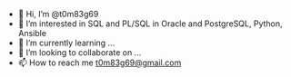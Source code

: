 - 👋 Hi, I’m @t0m83g69
- 👀 I’m interested in SQL and PL/SQL in Oracle and PostgreSQL, Python, Ansible
- 🌱 I’m currently learning ...
- 💞️ I’m looking to collaborate on ...
- 📫 How to reach me t0m83g69@gmail.com

<!---
t0m83g69/t0m83g69 is a ✨ special ✨ repository because its `README.md` (this file) appears on your GitHub profile.
You can click the Preview link to take a look at your changes.
--->
